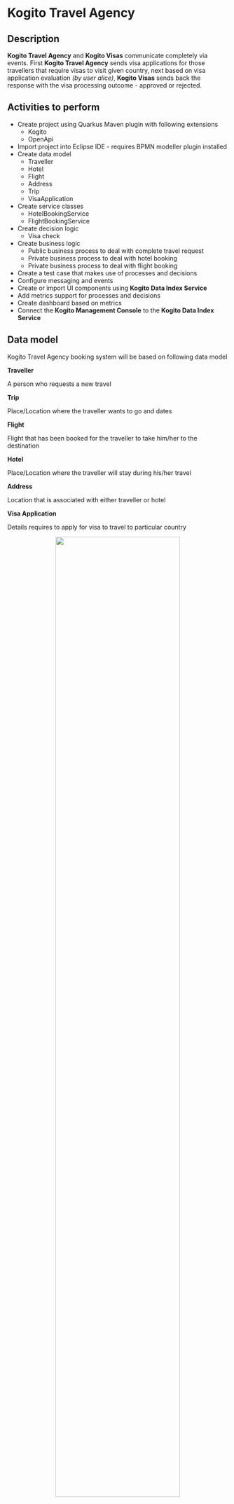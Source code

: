 # Kogito Travel Agency


## Description

**Kogito Travel Agency** and **Kogito Visas** communicate completely via events. First **Kogito Travel Agency** sends visa applications 
for those travellers that require visas to visit given country, next based on visa application evaluation *(by user alice)*, **Kogito Visas**  sends back 
the response with the visa processing outcome - approved or rejected.


## Activities to perform

* Create project using Quarkus Maven plugin with following extensions
	* Kogito
	* OpenApi
* Import project into Eclipse IDE - requires BPMN modeller plugin installed
* Create data model
	* Traveller
	* Hotel
	* Flight
	* Address
	* Trip
	* VisaApplication
* Create service classes
	* HotelBookingService
	* FlightBookingService
* Create decision logic
	* Visa check
* Create business logic
	* Public business process to deal with complete travel request
	* Private business process to deal with hotel booking
	* Private business process to deal with flight booking
* Create a test case that makes use of processes and decisions
* Configure messaging and events
* Create or import UI components using **Kogito Data Index Service**
* Add metrics support for processes and decisions
* Create dashboard based on metrics
* Connect the **Kogito Management Console** to the  **Kogito Data Index Service**


## Data model

Kogito Travel Agency booking system will be based on following data model

**Traveller**

A person who requests a new travel

**Trip**

Place/Location where the traveller wants to go and dates

**Flight**

Flight that has been booked for the traveller to take him/her to the destination

**Hotel**

Place/Location where the traveller will stay during his/her travel

**Address**

Location that is associated with either traveller or hotel

**Visa Application**

Details requires to apply for visa to travel to particular country

<p align="center"><img width=75% height=75% src="docs/images/datamodel.png"></p>


## Decision logic

The decision logic will be implemented as a decision table. The logic will be responsible for verifying whether a given traveller requires a visa to enter a given country or not. The decision logic reason over the following data/facts

* Destination that the traveller wants to go - country
* Nationality of the traveller
* Length of the stay

The result will be “yes” or “no”.

<p align="center"><img width=75% height=50% src="docs/images/decisiontable.png"></p>


## Business logic

Business logic will be based on business processes

Public process that will be responsible for orchestrating complete travel request

<p align="center"><img width=75% height=50% src="docs/images/travels-process.png"></p>

Private process that will be responsible for booking a hotel.

<p align="center"><img width=75% height=50% src="docs/images/book-hotel-process.png"></p>

Private process that will be responsible for booking a flight.

<p align="center"><img width=75% height=50% src="docs/images/book-flight-process.png"></p>

## Services

There will be services implemented to carry on the hotel and flight booking. Implementation will be a CDI beans that will have hard coded logic to return a booked flight or hotel.

* org.acme.travels.service.HotelBookingService
* org.acme.travels.service.FlightBookingService

# Try out the complete service

## Installing and Running

### Prerequisites

You will need:
  - Java 11+ installed
  - Environment variable JAVA_HOME set accordingly
  - Maven 3.8.1+ installed

When using native image compilation, you will also need:
  - GraalVM 19.3.1+ installed
  - Environment variable GRAALVM_HOME set accordingly
  - Note that GraalVM native image compilation typically requires other packages (glibc-devel, zlib-devel and gcc) to be installed too, please refer to GraalVM installation documentation for more details.

### Starting the Kogito and Infrastructure Services

This quickstart provides a docker compose template that starts all the required services. This setup ensures that all services are connected with a default configuration.

You should start all the services before you execute any of the **Hiring** example, to do that please execute:

For Linux and MacOS:

1. Open a Terminal
2. Go to the process-usertasks-quarkus-with-console folder at kogito-examples

```bash
cd <path_to_process-usertasks-quarkus-with-console>/docker-compose
```

3. Run the ```startServices.sh``` script

```bash
sh ./startServices.sh
```

Once all services bootstrap, the following ports will be assigned on your local machine:

- Infinispan: 11222
- Kafka: 9092
- Data Index: 8180
- Keycloak server: 8480
- Management Console: 8280

> **_NOTE:_**  This step requires the project to be compiled, please consider running a ```mvn clean install``` command on the project root before running the ```startServices.sh``` script for the first time or any time you modify the project.

Once started you can simply stop all services by executing the ```docker-compose stop```.

All created containers can be removed by executing the ```docker-compose rm```.

### Using Keycloak as Authentication Server

In this Quickstart we'll be using [Keycloak](https://www.keycloak.org/) as *Authentication Server*. It will be started as a part of the project *Infrastructure Services*, you can check the configuration on the project [docker-compose.yml](docker-compose/docker-compose.yml) in [docker-compose](docker-compose) folder.

It will install the *Kogito Realm* that comes with a predefined set of users:
| Login         | Password   | Roles               |
| ------------- | ---------- | ------------------- |
|    admin      |   admin    | *admin*, *managers* |
|    alice      |   alice    | *user*              |
|    jdoe       |   jdoe     | *managers*          |

Once Keycloak is started, you should be able to access your *Keycloak Server* at [localhost:8480/auth](http://localhost:8480/auth) with *admin* user.


### Compile and Run in Local Dev Mode

```
mvn clean package quarkus:dev    
```

NOTE: With dev mode of Quarkus you can take advantage of hot reload for business assets like processes, rules and decision
tables and java code. No need to redeploy or restart your running application.During this workshop we will create a software system for a startup travel agency called Kogito Travel Agency. The first iteration of the system will consist of a set of services that are able to deal with travel requests and the booking of hotels and flights.

### Compile and Run using Local Native Image
Note that this requires GRAALVM_HOME to point to a valid GraalVM installation

```
mvn clean package -Pnative
```

To run the generated native executable, generated in `target/`, execute

```
./target/travels-{version}-runner
```


### Start the Kogito Jobs Service




## Known issues


## User interface

Kogito Travel Agency comes with basic UI that allows to

### plan new trips

<p align="center"><img width=75% height=75% src="docs/images/new-trip.png"></p>

### list currently opened travel requests

<p align="center"><img width=75% height=75% src="docs/images/list-trips.png"></p>

### show details of selected travel request

<p align="center"><img width=75% height=75% src="docs/images/trip-details.png"></p>

### show active tasks of selected travel request

<p align="center"><img width=75% height=75% src="docs/images/tasks.png"></p>

### perform Human task: visa application

<p align="center"><img width=75% height=75% src="docs/images/visa-application.png"></p>

### cancel selected travel request

To start Kogito Travel Agency UI just point your browser to [http://localhost:8080](http://localhost:8080)

## REST API

Once the service is up and running, you can use the following examples to interact with the service.

### POST /travels

Send travel that requires does not require visa

```sh
curl -H "Content-Type: application/json" -H "Accept: application/json" -X POST http://localhost:8080/travels -d @- << EOF
{
	"traveller" : {
		"firstName" : "John",
		"lastName" : "Doe",
		"email" : "john.doe@example.com",
		"nationality" : "American",
		"address" : {
			"street" : "main street",
			"city" : "Boston",
			"zipCode" : "10005",
			"country" : "US"
		}
	},
	"trip" : {
		"city" : "New York",
		"country" : "US",
		"begin" : "2019-12-10T00:00:00.000+02:00",
		"end" : "2019-12-15T00:00:00.000+02:00"
	}
}
EOF

```

This will directly go to 'ConfirmTravel' user task.

Send travel request that requires does require visa

```sh
curl -H "Content-Type: application/json" -H "Accept: application/json" -X POST http://localhost:8080/travels -d @- << EOF
{
	"traveller" : {
		"firstName" : "Jan",
		"lastName" : "Kowalski",
		"email" : "jan.kowalski@example.com",
		"nationality" : "Polish",
		"address" : {
			"street" : "polna",
			"city" : "Krakow",
			"zipCode" : "32000",
			"country" : "Poland"
		}
	},
	"trip" : {
		"city" : "New York",
		"country" : "US",
		"begin" : "2019-12-10T00:00:00.000+02:00",
		"end" : "2019-12-15T00:00:00.000+02:00"
	}
}
EOF
```

This will stop at 'VisaApplication' user task.

### GET /travels

Returns list of travel requests currently active:

```sh
curl -X GET http://localhost:8080/travels
```

As response an array of travels is returned.

### GET /travels/{id}

Returns travel request with given id (if active):

```sh
curl -X GET http://localhost:8080/travels/{uuid}
```

As response a single travel request is returned if found, otherwise 404 Not Found is returned.

### DELETE /travels/{id}

Cancels travel request with given id

```sh
curl -X DELETE http://localhost:8080/travels/{uuid}
```

### GET /travels/{id}/tasks

Returns currently assigned user tasks for give travel request:

```sh
curl -X GET http://localhost:8080/travels/{uuid}/tasks
```

### GET /travels/{id}/VisaApplication/{taskId}

Returns visa application task information:

```sh
curl -X GET http://localhost:8080/travels/{uuid}/VisaApplication/{task-uuid}
```

### POST /travels/{id}/VisaApplication/{taskId}

Completes visa application task

```sh
curl -H "Content-Type: application/json" -H "Accept: application/json" -X POST http://localhost:8080/travels/{uuid}/VisaApplication/{task-uuid} -d @- << EOF
{
	"visaApplication" : {
		"firstName" : "Jan",
		"lastName" : "Kowalski",
		"nationality" : "Polish",
		"city" : "New York",
		"country" : "US",
		"passportNumber" : "ABC09876",
		"duration" : 25
	}
}
EOF
```

### GET /travels/{id}/ConfirmTravel/{taskId}

Returns travel (hotel, flight) task information required for confirmation:

```sh
curl -X GET http://localhost:8080/travels/{uuid}/ConfirmTravel/{task-uuid}
```

### POST /travels/{id}/ConfirmTravel/{taskId}

Completes confirms travel task - meaning confirms (and completes) the travel request

```sh
curl -H "Content-Type: application/json" -H "Accept: application/json" -X POST http://localhost:8080/travels/{uuid}/ConfirmTravel/{task-uuid} -d '{}'
```

### Querying the technical cache

When running **Kogito Data Index Service** on dev mode, the GraphiQL UI is available at [http://localhost:8180](http://localhost:8180/) and allow to
perform different queries on the model as is explained at [wiki/Data-Index-service](https://github.com/kiegroup/kogito-runtimes/wiki/Data-Index-Service)
